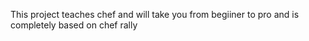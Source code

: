 This project teaches chef and will take you from begiiner to pro and is completely based on chef rally

